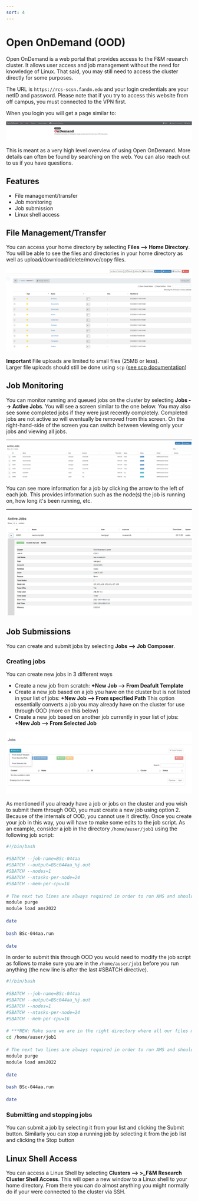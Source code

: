 ```yaml
---
sort: 4
---
```


# Open OnDemand (OOD)

Open OnDemand is a web portal that provides access to the F&M research cluster.
It allows user access and job management without the need for knowledge of Linux.
That said, you may still need to access the cluster directly for some purposes.

The URL is ```https://rcs-scsn.fandm.edu``` and your login credentials are your netID and password.
Please note that if you try to access this website from off campus, you must connected to the VPN first.

When you login you will get a page similar to:

![OOD homepage](homepage.png)


This is meant as a very high level overview of using Open OnDemand.  More details can
often be found by searching on the web.  You can also reach out to us if you have questions.

## Features

- File management/transfer
- Job monitoring
- Job submission
- Linux shell access

## File Management/Transfer

You can access your home directory by selecting **Files --> Home Directory**.  You will be able to see
the files and directories in your home directory as well as upload/download/delete/move/copy files.

![Home directory](home_dir.png)

**Important** File uploads are limited to small files (25MB or less).  
Larger file uploads should still be done using ```scp``` ([see scp documentation](../access/03_scp.md))

## Job Monitoring

You can monitor running and queued jobs on the cluster by selecting **Jobs --> Active Jobs**.  You will
see a screen similar to the one below.  You may  also see some completed jobs if they were just recently
completely.  Completed jobs are not active so will eventually be removed from this screen.  On the right-hand-side
of the screen you can switch between viewing only your jobs and viewing all jobs.

![Job queue](active_jobs.png)

You can see more information for a job by clicking the arrow to the left of each job.  This provides information
such as the node(s) the job is running on, how long it's been running, etc.

![Job info](job_info.png)

## Job Submissions

You can create and submit jobs by selecting **Jobs --> Job Composer**.  

### Creating jobs

You can create new jobs in 3 different ways

- Create a new job from scratch: **+New Job --> From Deafult Template**
- Create a new job based on a job you have on the cluster but is not listed in your list of jobs: **+New Job --> From specified Path**
  This option essentially converts a job you may already have on the cluster for use through OOD (more on this below)
- Create a new job based on another job currently in your list of jobs: **+New Job --> From Selected Job**

![Job composer ](job_composer.png)

As mentioned if you already have a job or jobs on the cluster and you wish to submit them through OOD, you must create a new job using option 2.  Because of the internals
of OOD, you cannot use it directly.  Once you create your job in this way, you will have to make some edits to the job script.  As an example, consider a job in 
the directory ```/home/auser/job1``` using the following job script:

```bash
#!/bin/bash

#SBATCH --job-name=BSc-044aa
#SBATCH --output=BSc044aa_%j.out
#SBATCH --nodes=1
#SBATCH --ntasks-per-node=24
#SBATCH --mem-per-cpu=1G

# The next two lines are always required in order to run AMS and should not be modified
module purge
module load ams2022

date

bash BSc-044aa.run

date
```

In order to submit this through OOD you would need to modify the job script as follows to make sure you are in the ```/home/auser/job1``` 
before you run anything (the new line is after the last #SBATCH directive).

```bash
#!/bin/bash

#SBATCH --job-name=BSc-044aa
#SBATCH --output=BSc044aa_%j.out
#SBATCH --nodes=1
#SBATCH --ntasks-per-node=24
#SBATCH --mem-per-cpu=1G

# ***NEW: Make sure we are in the right directory where all our files might be
cd /home/auser/job1 

# The next two lines are always required in order to run AMS and should not be modified
module purge
module load ams2022

date

bash BSc-044aa.run

date
```
### Submitting and stopping jobs

You can submit a job by selecting it from your list and clicking the Submit button.  Similarly you can stop a running job by
selecting it from the job list and clicking the Stop button

## Linux Shell Access

You can access a Linux Shell by selecting **Clusters --> >_F&M Research Cluster Shell Access**.
This will open a new window to a Linux shell to your home directory.  From there you can
do almost anything you might normally do if your were connected to the cluster via SSH.